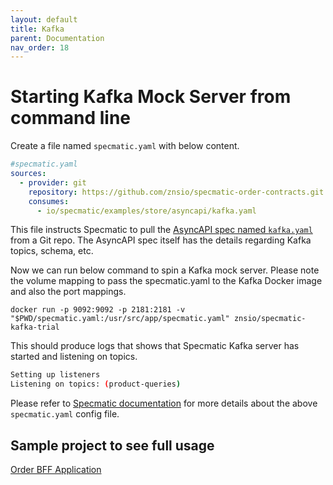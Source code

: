 ```yaml
---
layout: default
title: Kafka
parent: Documentation
nav_order: 18
---
```

# Starting Kafka Mock Server from command line

Create a file named `specmatic.yaml` with below content.

```yaml
#specmatic.yaml
sources:
  - provider: git
    repository: https://github.com/znsio/specmatic-order-contracts.git
    consumes:
      - io/specmatic/examples/store/asyncapi/kafka.yaml
```

This file instructs Specmatic to pull the [AsyncAPI spec named `kafka.yaml`](https://github.com/znsio/specmatic-order-contracts/blob/main/io/specmatic/examples/store/asyncapi/kafka.yaml) from a Git repo. The AsyncAPI spec itself has the details regarding Kafka topics, schema, etc.

Now we can run below command to spin a Kafka mock server. Please note the volume mapping to pass the specmatic.yaml to the Kafka Docker image and also the port mappings.

```shell
docker run -p 9092:9092 -p 2181:2181 -v "$PWD/specmatic.yaml:/usr/src/app/specmatic.yaml" znsio/specmatic-kafka-trial
```

This should produce logs that shows that Specmatic Kafka server has started and listening on topics.

```bash
Setting up listeners
Listening on topics: (product-queries)
```

Please refer to [Specmatic documentation](https://specmatic.in/documentation/) for more details about the above `specmatic.yaml` config file.

## Sample project to see full usage

[Order BFF Application](https://github.com/znsio/specmatic-order-bff)